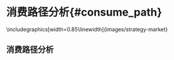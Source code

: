 # 消费路径分析{#consume_path}


\includegraphics[width=0.85\linewidth]{images/strategy-market} 

## 消费路径分析

